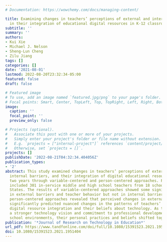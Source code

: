 ```yaml
---
# Documentation: https://wowchemy.com/docs/managing-content/

title: Examining changes in teachers’ perceptions of external and internal barriers
  in their integration of educational digital resources in K-12 classrooms
subtitle: ''
summary: ''
authors:
- Kui Xie
- Michael J. Nelson
- Sheng-Lun Cheng
- Zilu Jiang
tags: []
categories: []
date: '2021-08-01'
lastmod: 2022-08-20T23:32:34-05:00
featured: false
draft: false

# Featured image
# To use, add an image named `featured.jpg/png` to your page's folder.
# Focal points: Smart, Center, TopLeft, Top, TopRight, Left, Right, BottomLeft, Bottom, BottomRight.
image:
  caption: ''
  focal_point: ''
  preview_only: false

# Projects (optional).
#   Associate this post with one or more of your projects.
#   Simply enter your project's folder or file name without extension.
#   E.g. `projects = ["internal-project"]` references `content/project/deep-learning/index.md`.
#   Otherwise, set `projects = []`.
projects: []
publishDate: '2022-08-21T04:32:34.404056Z'
publication_types:
- '2'
abstract: This study examined changes in teachers’ perceptions of external barriers,
  internal barriers, and their integration of digital educational resources across
  two years through variable-centered and person-centered approaches. Participants
  included 301 in-service middle and high school teachers from 18 schools in the United
  States. The results of variable-centered approaches showed some significant changes
  in external barriers and teacher behavior but not in internal barriers. However,
  person-centered approaches revealed that perceived changes in external barriers
  significantly predicted nuanced changes in the patterns of teachers’ educational
  digital resource integration and their beliefs about technology. As teachers perceived
  a stronger technology vision and commitment to professional development in their
  school environments, their personal practices and beliefs shifted together.
publication: '*Journal of Research on Technology in Education*'
url_pdf: https://www.tandfonline.com/doi/full/10.1080/15391523.2021.1951404
doi: 10.1080/15391523.2021.1951404
---
```

